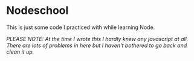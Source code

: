 # Nodeschool

This is just some code I practiced with while learning Node.

_PLEASE NOTE: At the time I wrote this I hardly knew any javascript at all. There are lots of problems in here but I haven't bothered to go back and clean it up._
